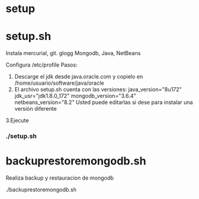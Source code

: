 # setup

<h1> setup.sh </h1>
Instala mercurial, git. glogg
        Mongodb, Java, NetBeans
        
Configura /etc/profile
Pasos:
1. Descarge el jdk desde java.oracle.com y copielo en 
/home/usuario/software/java/oracle
2. El archivo setup.sh cuenta con las versiones:
java_version="8u172"
jdk_usr="jdk1.8.0_172"
mongodb_version="3.6.4"
netbeans_version="8.2"
Usted puede editarlas si dese para instalar una versión diferente

3.Ejecute
<h3>./setup.sh</h3>


<p>
<h1>backuprestoremongodb.sh </h1>
Realiza backup y restauracion de mongodb

./backuprestoremongodb.sh
